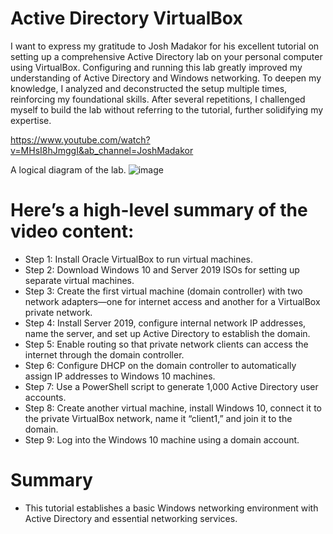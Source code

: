 # Active Directory VirtualBox

I want to express my gratitude to Josh Madakor for his excellent tutorial on setting up a comprehensive Active Directory lab on your personal computer using VirtualBox. Configuring and running this lab greatly improved my understanding of Active Directory and Windows networking. To deepen my knowledge, I analyzed and deconstructed the setup multiple times, reinforcing my foundational skills. After several repetitions, I challenged myself to build the lab without referring to the tutorial, further solidifying my expertise.

https://www.youtube.com/watch?v=MHsI8hJmggI&ab_channel=JoshMadakor

A logical diagram of the lab.
![image](https://github.com/user-attachments/assets/981101d0-acd5-456f-99a4-7f9f159fb64e)


# Here’s a high-level summary of the video content:

- Step 1: Install Oracle VirtualBox to run virtual machines.
- Step 2: Download Windows 10 and Server 2019 ISOs for setting up separate virtual machines.
- Step 3: Create the first virtual machine (domain controller) with two network adapters—one for internet access and another for a VirtualBox private network.
- Step 4: Install Server 2019, configure internal network IP addresses, name the server, and set up Active Directory to establish the domain.
- Step 5: Enable routing so that private network clients can access the internet through the domain controller.
- Step 6: Configure DHCP on the domain controller to automatically assign IP addresses to Windows 10 machines.
- Step 7: Use a PowerShell script to generate 1,000 Active Directory user accounts.
- Step 8: Create another virtual machine, install Windows 10, connect it to the private VirtualBox network, name it “client1,” and join it to the domain.
- Step 9: Log into the Windows 10 machine using a domain account.

# Summary
- This tutorial establishes a basic Windows networking environment with Active Directory and essential networking services.
